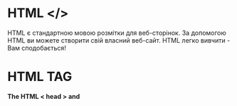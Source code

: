# HTML </>
HTML є стандартною мовою розмітки для веб-сторінок.
За допомогою HTML ви можете створити свій власний веб-сайт.
HTML легко вивчити - Вам сподобається!<br />
# HTML TAG
**The HTML < head > and <title> elements**  <br />
The HTML <head> Element
The <head> element is a container for metadata (data about data) and is placed between the <html> tag and the <body> tag.
HTML metadata is data about the HTML document. Metadata is not displayed.
Metadata typically define the document title, character set, styles, scripts, and other meta information.
The HTML <title> Element
The <title> element defines the title of the document. The title must be text-only, and it is shown in the browser's title bar or in the page's tab.
The <title> element is required in HTML documents!
The content of a page title is very important for search engine optimization (SEO)! The page title is used by search engine algorithms to decide the order when listing pages in search results.
The <title> element:
defines a title in the browser toolbar
provides a title for the page when it is added to favorites
displays a title for the page in search engine-results
So, try to make the title as accurate and meaningful as possible!
A simple HTML document:

```javascript
Example
<!DOCTYPE html>
<html>
<head>
  <title>A Meaningful Page Title</title>
</head>
<body>

The content of the document......

</body>
</html>
```

**HTML Headings** <br />
HTML headings are defined with the < h1 > to < h6 > tags.< h1 > defines the most important heading. < h6 > defines the least important heading: 

```javascript
Example
<h1>This is heading 1</h1>
<h2>This is heading 2</h2>
<h3>This is heading 3</h3>
```
  
**HTML Paragraphs** <br />
HTML paragraphs are defined with the < p > tag:
```javascript
Example
<p>This is a paragraph.</p>
<p>This is another paragraph.</p>
```
**HTML Links** <br />
  HTML links are defined with the < a > tag:
```javascript
Example
<a href="https://www.w3schools.com">This is a link</a>
```
**HTML Images** <br />
HTML images are defined with the <img> tag.
The source file (src), alternative text (alt), width, and height are provided as attributes:

```javascript
Example
<img src="w3schools.jpg" alt="W3Schools.com" width="104" height="142">
```
**HTML Formatting Elements** <br />
Formatting elements were designed to display special types of text:
```javascript
<b> - Bold text
<strong> - Important text
<i> - Italic text
<em> - Emphasized text
<mark> - Marked text
<small> - Smaller text
<del> - Deleted text
<ins> - Inserted text
<sub> - Subscript text
<sup> - Superscript text
```
**Define an HTML Table** <br />
A table in HTML consists of table cells inside rows and columns.
```javascript
Example
A simple HTML table:
<table>
  <tr>
    <th>Company</th>
    <th>Contact</th>
    <th>Country</th>
  </tr>
  <tr>
    <td>Alfreds Futterkiste</td>
    <td>Maria Anders</td>
    <td>Germany</td>
  </tr>
  <tr>
    <td>Centro comercial Moctezuma</td>
    <td>Francisco Chang</td>
    <td>Mexico</td>
  </tr>
</table>
```
**Unordered HTML List** <br />
An unordered list starts with the < ul > tag. Each list item starts with the < li > tag.

The list items will be marked with bullets (small black circles) by default:
```javascript
Example
<ul>
  <li>Coffee</li>
  <li>Tea</li>
  <li>Milk</li
```
**The HTML < input > element** <br />
```javascript
An HTML form with three input fields; two text fields and one submit button:
Example
<form action="/action_page.php">
  <label for="fname">First name:</label>
  <input type="text" id="fname" name="fname"> <br />
  <label for="lname">Last name:</label>
  <input type="text" id="lname" name="lname"> <br />
  <input type="submit" value="Submit">
</form>
```
**The HTML < form > element** <br />
An HTML form with two input fields and one submit button:
```javascript
Example
<form action="/action_page.php" method="get">
  <label for="fname">First name:</label>
  <input type="text" id="fname" name="fname"> <br />
  <label for="lname">Last name:</label>
  <input type="text" id="lname" name="lname"> <br />
  <input type="submit" value="Submit">
</form>
```
**The HTML < div > element** <br />
The <div> tag defines a division or a section in an HTML document.
The <div> tag is used as a container for HTML elements - which is then styled with CSS or manipulated with JavaScript.
The <div> tag is easily styled by using the class or id attribute.
Any sort of content can be put inside the <div> tag! 
**The HTML < span > element** <br />
The <span> tag is an inline container used to mark up a part of a text, or a part of a document.
The <span> tag is easily styled by CSS or manipulated with JavaScript using the class or id attribute.
The <span> tag is much like the <div> element, but <div> is a block-level element and <span> is an inline element.
**The HTML <script> element** <br />
Write "Hello JavaScript!" with JavaScript:
```javascript
Example
<script>
document.getElementById("demo").innerHTML = "Hello JavaScript!";
</script>
```
**The HTML <style> element** <br />
Use of the <style> element to apply a simple style sheet to an HTML document:
```javascript
Example

<html>
<head>
<style>
  h1 {color:red;}
  p {color:blue;}
</style>
</head>
<body>

<h1>A heading</h1>
<p>A paragraph.</p>

</body>
</html>
```
**The HTML < br/ > element** <br />
Insert single line breaks in a text:
```javascript
<p>To force <br/> line breaks <br /> in a text, <br /> use the br <br /> element.</p>
```
**The HTML < hr > element** <br />
Use the < hr > tag to define thematic changes in the content:

```javascript
<h1>The Main Languages of the Web</h1>

<p>HTML is the standard markup language for creating Web pages. HTML describes the structure of a Web page, and consists of a series of elements. HTML elements tell the browser how to display the content.</p>

<hr>

<p>CSS is a language that describes how HTML elements are to be displayed on screen, paper, or in other media. CSS saves a lot of work, because it can control the layout of multiple web pages all at once.</p>
```
# HTML ATTRIBUTE
Атрибути HTML
Усі елементи HTML можуть мати атрибути
Атрибути надають додаткову інформацію про елементи
Атрибути завжди вказуються в початковому тегу
Атрибути зазвичай складаються з пар ім’я/значення, наприклад: name="value"<br/>
**The href Attribute** <br />
The <a> tag defines a hyperlink. The href attribute specifies the URL of the page the link goes to:
```javascript
Example
<a href="https://www.w3schools.com">Visit W3Schools</a>
```
**The src Attribute** <br />
The <img> tag is used to embed an image in an HTML page. The src attribute specifies the path to the image to be displayed:

```javascript
Example
<img src="img_girl.jpg">
```
**The width and height Attributes** <br />
The <img> tag should also contain the width and height attributes, which specify the width and height of the image (in pixels):

```javascript
Example
<img src="img_girl.jpg" width="500" height="600">
```
**The alt Attribute** <br />
The required alt attribute for the <img> tag specifies an alternate text for an image, if the image for some reason cannot be displayed. This can be due to a slow connection, or an error in the src attribute, or if the user uses a screen reader.

```javascript
Example
<img src="img_girl.jpg" alt="Girl with a jacket">
```
**The style Attribute** <br />
The style attribute is used to add styles to an element, such as color, font, size, and more.
```javascript
Example
<p style="color:red;">This is a red paragraph.</p>
```
**The lang Attribute** <br />
You should always include the lang attribute inside the <html> tag, to declare the language of the Web page. This is meant to assist search engines and browsers.

The following example specifies English as the language:
```javascript
<!DOCTYPE html>
<html lang="en">
<body>
...
</body>
</html>
```
# HTML CLASS 
Using The class Attribute
The class attribute is often used to point to a class name in a style sheet. It can also be used by a JavaScript to access and manipulate elements with the specific class name.
In the following example we have three <div> elements with a class attribute with the value of "city". All of the three <div> elements will be styled equally according to the .city style definition in the head section:
```javascript
Example
<!DOCTYPE html>
<html>
<head>
<style>
.city {
  background-color: tomato;
  color: white;
  border: 2px solid black;
  margin: 20px;
  padding: 20px;
}
</style>
</head>
<body>

<div class="city">
  <h2>London</h2>
  <p>London is the capital of England.</p>
</div>

<div class="city">
  <h2>Paris</h2>
  <p>Paris is the capital of France.</p>
</div>

<div class="city">
  <h2>Tokyo</h2>
  <p>Tokyo is the capital of Japan.</p>
</div>

</body>
</html>
```
# HTML ID 
Using The id Attribute
The id attribute specifies a unique id for an HTML element. The value of the id attribute must be unique within the HTML document.

The id attribute is used to point to a specific style declaration in a style sheet. It is also used by JavaScript to access and manipulate the element with the specific id.

The syntax for id is: write a hash character (#), followed by an id name. Then, define the CSS properties within curly braces {}.

In the following example we have an < h1 > element that points to the id name "myHeader". This < h1 > element will be styled according to the # myHeader style definition in the head section:
```javascript
Example
<!DOCTYPE html>
<html>
<head>
<style>
#myHeader {
  background-color: lightblue;
  color: black;
  padding: 40px;
  text-align: center;
}
</style>
</head>
<body>

<h1 id="myHeader">My Header</h1>

</body>
</html>
```
